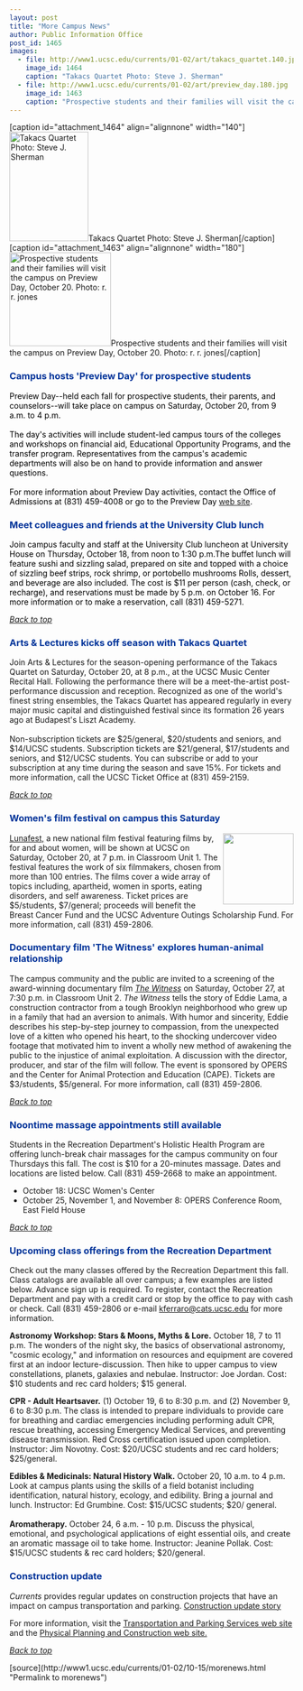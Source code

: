 ```yaml
---
layout: post
title: "More Campus News"
author: Public Information Office
post_id: 1465
images:
  - file: http://www1.ucsc.edu/currents/01-02/art/takacs_quartet.140.jpg
    image_id: 1464
    caption: "Takacs Quartet Photo: Steve J. Sherman"
  - file: http://www1.ucsc.edu/currents/01-02/art/preview_day.180.jpg
    image_id: 1463
    caption: "Prospective students and their families will visit the campus on Preview Day, October 20. Photo: r. r. jones"
---
```


[caption id="attachment_1464" align="alignnone" width="140"]<a href="http://localhost/mysite/wp-content/uploads/2001/10/takacs_quartet.140.jpg"><img class="size-full wp-image-1464" src="http://localhost/mysite/wp-content/uploads/2001/10/takacs_quartet.140.jpg" alt="Takacs Quartet Photo: Steve J. Sherman" width="140" height="194" /></a>Takacs Quartet Photo: Steve J. Sherman[/caption]
[caption id="attachment_1463" align="alignnone" width="180"]<a href="http://localhost/mysite/wp-content/uploads/2001/10/preview_day.180.jpg"><img class="size-full wp-image-1463" src="http://localhost/mysite/wp-content/uploads/2001/10/preview_day.180.jpg" alt="Prospective students and their families will visit the campus on Preview Day, October 20. Photo: r. r. jones" width="180" height="166" /></a>Prospective students and their families will visit the campus on Preview Day, October 20. Photo: r. r. jones[/caption]
<h3>
  <a name="Preview" id="Preview"></a><font color="#003399">Campus hosts 'Preview Day' for prospective students</font>
</h3><font color="#000000">Preview Day--held each fall for prospective students, their parents, and counselors--will take place on campus on Saturday, October 20, from 9 a.m. to 4 p.m.<br>
<br>
The day's activities will include student-led campus tours of the colleges and workshops on financial aid, Educational Opportunity Programs, and the transfer program. Representatives from the campus's academic departments will also be on hand to provide information and answer questions.<br>
<br>
For more information about Preview Day activities, contact the Office of Admissions at (831) 459-4008 or go to the Preview Day</font> <a href="http://admissions.ucsc.edu/pday">web site</a><font color="#000000">.</font>
<h3>
  <a name="Lunch" id="Lunch"></a><font color="#003399">Meet colleagues and friends at the University Club lunch</font>
</h3>
<p>
  <font color="#000000">Join campus faculty and staff at the University Club luncheon at University House on Thursday, October 18, from noon to 1:30 p.m.</font><font color="#000000">The buffet lunch will feature sushi and sizzling salad, prepared on site and topped with a choice of sizzling beef strips, rock shrimp, or portobello mushrooms Rolls, dessert, and beverage are also included. The cost is $11 per person (cash, check, or recharge), and reservations must be made by 5 p.m. on October 16. For more information or to make a reservation, call (831) 459-5271.</font>
</p>
<p>
  <a href="#Preview"><i>Back to top</i></a>
</p>
<h3>
  <a name="Arts" id="Arts"></a><font color="#003399">Arts &amp; Lectures kicks off season with Takacs Quartet</font>
</h3>Join Arts &amp; Lectures for the season-opening performance of the Takacs Quartet on Saturday, October 20, at 8 p.m., at the UCSC Music Center Recital Hall. Following the performance there will be a meet-the-artist post-performance discussion and reception. Recognized as one of the world's finest string ensembles, the Takacs Quartet has appeared regularly in every major music capital and distinguished festival since its formation 26 years ago at Budapest's Liszt Academy.<br>
<br>
Non-subscription tickets are $25/general, $20/students and seniors, and $14/UCSC students. Subscription tickets are $21/general, $17/students and seniors, and $12/UCSC students. You can subscribe or add to your subscription at any time during the season and save 15%. For tickets and more information, call the UCSC Ticket Office at (831) 459-2159.
<p>
  <a href="#Preview"><i>Back to top</i></a>
</p>
<h3>
  <a name="Lunafest" id="Lunafest"></a><font color="#003399">Women's film festival on campus this Saturday</font>
</h3>
<p>
  <img align="right" border="0" height="126" src="../art/lunafest.125.jpg" width="125" alt=""><a href="http://www.lunabar.com/lunafest.htm">Lunafest,</a> a new national film festival featuring films by, for and about <a href="#Preview"></a>women, will be shown at UCSC on Saturday, October 20, at 7 p.m. in Classroom Unit 1. The festival features the work of six filmmakers, chosen from more than 100 entries. The films cover a wide array of topics including, apartheid, women in sports, eating disorders, and self awareness. Ticket prices are $5/students, $7/general; proceeds will benefit the Breast Cancer Fund and the UCSC Adventure Outings Scholarship Fund. For more information, call (831) 459-2806.
</p>
<h3>
  <a name="Documentary" id="Documentary"></a><font color="#003399">Documentary film 'The Witness' explores human-animal relationship</font>
</h3>
<p>
  The campus community and the public are invited to a screening of the award-winning documentary film <a href="http://www.tribeofheart.org/index.htm"><i>The Witness</i></a> on Saturday, October 27, at 7:30 p.m. in Classroom Unit 2. <i>The Witness</i> tells the story of Eddie Lama, a construction contractor from a tough Brooklyn neighborhood who grew up in a family that had an aversion to animals. With humor and sincerity, Eddie describes his step-by-step journey to compassion, from the unexpected love of a kitten who opened his heart, to the shocking undercover video footage that motivated him to invent a wholly new method of awakening the public to the injustice of animal exploitation. A discussion with the director, producer, and star of the film will follow. The event is sponsored by OPERS and the Center for Animal Protection and Education (CAPE). Tickets are $3/students, $5/general. For more information, call (831) 459-2806.
</p>
<p>
  <a href="#Preview"><i>Back to top</i></a>
</p>
<h3>
  <a name="Massage" id="Massage"></a><font color="#003399">Noontime massage appointments still available</font>
</h3>
<p>
  Students in the Recreation Department's Holistic Health Program are offering lunch-break chair massages for the campus community on four Thursdays this fall. The cost is $10 for a 20-minutes massage. Dates and locations are listed below. Call (831) 459-2668 to make an appointment.
</p>
<ul>
  <li>October 18: UCSC Women's Center
  </li>
  <li>October 25, November 1, and November 8: OPERS Conference Room, East Field House
  </li>
</ul>
<p>
  <a href="#Preview"><i>Back to top</i></a>
</p>
<h3>
  <a name="Recreation" id="Recreation"></a><font color="#003399">Upcoming class offerings from the Recreation Department</font>
</h3>
<p>
  Check out the many classes offered by the Recreation Department this fall. Class catalogs are available all over campus; a few examples are listed below. Advance sign up is required. To register, contact the Recreation Department and pay with a credit card or stop by the office to pay with cash or check. Call (831) 459-2806 or e-mail <a href="mailto:kferraro@cats.ucsc.edu">kferraro@cats.ucsc.edu</a> for more information.
</p>
<p>
  <b>Astronomy Workshop: Stars &amp; Moons, Myths &amp; Lore.</b> October 18, 7 to 11 p.m. The wonders of the night sky, the basics of observational astronomy, "cosmic ecology," and information on resources and equipment are covered first at an indoor lecture-discussion. Then hike to upper campus to view constellations, planets, galaxies and nebulae. Instructor: Joe Jordan. Cost: $10 students and rec card holders; $15 general.
</p>
<p>
  <b>CPR - Adult Heartsaver.</b> (1) October 19, 6 to 8:30 p.m. and (2) November 9, 6 to 8:30 p.m. The class is intended to prepare individuals to provide care for breathing and cardiac emergencies including performing adult CPR, rescue breathing, accessing Emergency Medical Services, and preventing disease transmission. Red Cross certification issued upon completion. Instructor: Jim Novotny. Cost: $20/UCSC students and rec card holders; $25/general.
</p>
<p>
  <b>Edibles &amp; Medicinals: Natural History Walk.</b> October 20, 10 a.m. to 4 p.m. Look at campus plants using the skills of a field botanist including identification, natural history, ecology, and edibility. Bring a journal and lunch. Instructor: Ed Grumbine. Cost: $15/UCSC students; $20/ general.<br>
  <br>
  <b>Aromatherapy.</b> October 24, 6 a.m. - 10 p.m. Discuss the physical, emotional, and psychological applications of eight essential oils, and create an aromatic massage oil to take home. Instructor: Jeanine Pollak. Cost: $15/UCSC students &amp; rec card holders; $20/general.
</p>
<h3>
  <a name="Construction" id="Construction"></a><font color="#003399">Construction update</font>
</h3>
<p>
  <i>Currents</i> provides regular updates on construction projects that have an impact on campus transportation and parking. <a href="../../construction.html">Construction update story</a>
</p>
<p>
  For more information, visit the <a href="http://www2.ucsc.edu/taps/">Transportation and Parking Services web site</a> and the <a href="http://www2.ucsc.edu/ppc/">Physical Planning and Construction web site.</a>
</p>
<p>
  <a href="#Preview"><i>Back to top</i></a><br>
  </p>
[source](http://www1.ucsc.edu/currents/01-02/10-15/morenews.html "Permalink to morenews")
